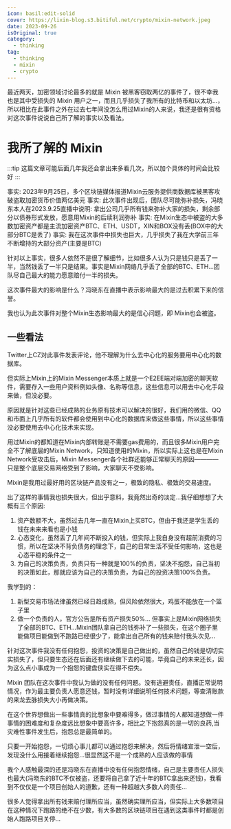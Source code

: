 ```yaml
---
icon: basil:edit-solid
cover: https://lixin-blog.s3.bitiful.net/crypto/mixin-network.jpeg
date: 2023-09-26
isOriginal: true
category:
  - thinking
tag:
  - thinking
  - mixin
  - crypto
---
```


最近两天，加密领域讨论最多的就是 Mixin 被黑客窃取两亿的事件了，很不幸我也是其中受损失的 Mixin 用户之一，而且几乎损失了我所有的比特币和以太坊...，所以相比在此事件之外在过去七年间没怎么用过Mixin的人来说，我还是很有资格对这次事件说说自己所了解的事实以及看法。

<!-- more -->

# 我所了解的 Mixin

:::tip
这篇文章可能后面几年我还会拿出来多看几次，所以加个具体的时间会比较好
:::

事实: 2023年9月25日，多个区块链媒体报道Mixin云服务提供商数据库被黑客攻破盗取加密货币价值两亿美元
事实: 此次事件出现后，团队尽可能弥补损失，冯晓东本人在2023.9.25直播中说明: 拿出公司几乎所有钱来弥补大家的损失，剩余部分以债券形式发放，愿意用Mixin的后续利润弥补
事实: 在Mixin生态中被盗的大多数加密资产都是主流加密资产BTC、ETH、USDT，XIN和BOX没有丢(BOX中的大部分BTC是丢了)
事实: 我在这次事件中损失也巨大，几乎损失了我在大学前三年不断增持的大部分资产(主要是BTC)

针对以上事实，很多人依然不是很了解细节，比如很多人认为只是钱只是丢了一半，当然钱丢了一半只是结果。事实是Mixin网络几乎丢了全部的BTC、ETH...团队尽自己最大的能力愿意赔付一半的损失。

这次事件最大的影响是什么？冯晓东在直播中表示影响最大的是过去积累下来的信誉。

我也认为此次事件对整个Mixin生态影响最大的是信心问题，即 Mixin也会被盗。

## 一些看法

Twitter上CZ对此事件发表评论，他不理解为什么去中心化的服务要用中心化的数据库。

但实际上Mixin上的Mixin Messenger本质上就是一个E2EE端对端加密的聊天软件，需要存入一些用户资料例如头像、名称等信息，这些信息可以用去中心化手段来做，但没必要。

原因就是针对这些已经成熟的业务原有技术可以解决的很好，我们用的微信、QQ和市面上几乎所有的软件都会使用到中心化的数据库来做这些事情，所以这些事情没必要使用去中心化技术来实现。

用过Mixin的都知道在Mixin内部转账是不需要gas费用的，而且很多Mixin用户完全不了解底层的Mixin Network，只知道使用的Mixin，所以实际上这也是在Mixin Network受攻击后，Mixin Messenger各个社群还能够正常聊天的原因————只是整个底层交易网络受到了影响，大家聊天不受影响。

Mixin是我用过最好用的区块链产品没有之一，极致的隐私、极致的交易速度。

出了这样的事情我也损失很大，但出乎意料，我竟然出奇的淡定…我仔细想想了大概有三个原因:
1. 资产数额不大，虽然过去几年一直在Mixin上买BTC，但由于我还是学生丢的钱在未来来看也是小钱
2. 心态变化，虽然丢了几年间不断投入的钱，但实际上我自身没有超前消费的习惯，所以在坚决不背负债务的理念下，自己的日常生活不受任何影响，这也是心态平稳的条件之一
3. 为自己的决策负责，负责只有一种就是100%的负责，坚决不抱怨，自己当初的决策如此，那就应该为自己的决策负责，为自己的投资决策100%负责。
   
我学到的：

1. 新型交易市场法律虽然已经日趋成熟，但风险依然很大，鸡蛋不能放在一个篮子里
2. 做一个负责的人，官方公告是所有资产损失50%… 但事实上是Mixin网络损失了全部的BTC、ETH…Mixin团队拿自己的钱弥补了一些损失，在这个圈子里能做项目能做到不跑路已经很少了，能拿出自己所有的钱来赔付我头次见…

针对这次事件我没有任何抱怨，投资的决策是自己做出的，虽然自己的钱是切切实实损失了，但只要生态还在后面还有继续做下去的可能，毕竟自己的未来还长，因为这么点小事成为一个抱怨的键盘侠实在得不偿失。

Mixin 团队在这次事件中我认为做的没有任何问题。没有逃避责任，直播正常说明情况，作为最主要负责人愿意还钱，暂时没有详细说明任何技术问题，等查清账款的来龙去脉损失大小再做决策。

在这个世界想做出一些事情真的比想象中要难得多，做过事情的人都知道想做一件事情的困难度和复杂度远比想象中要高许多，相比之下抱怨真的是一切的良药,当灾难性事件发生后，抱怨总是最简单的。

只要一开始抱怨，一切烦心事儿都可以通过抱怨来解决，然后将情绪宣泄一空后，发现没什么用接着继续抱怨...很显然这不是一个成熟的人应该做的事情


我个人感触最深的还是冯晓东在直播中没有任何抱怨情绪，自己是主要责任人损失也最大(冯晓东的BTC不仅被盗，还要将自己拿了近十年的BTC拿出来还钱)，我看到不仅仅是一个项目创始人的道歉，还有一种超越大多数人的责任...

很多人觉得拿出所有钱来赔付理所应当，虽然确实理所应当，但实际上大多数项目在这种情况下跑路的绝不在少数，有大多数的区块链项目在遇到这类事件时都是创始人跑路项目关停...



